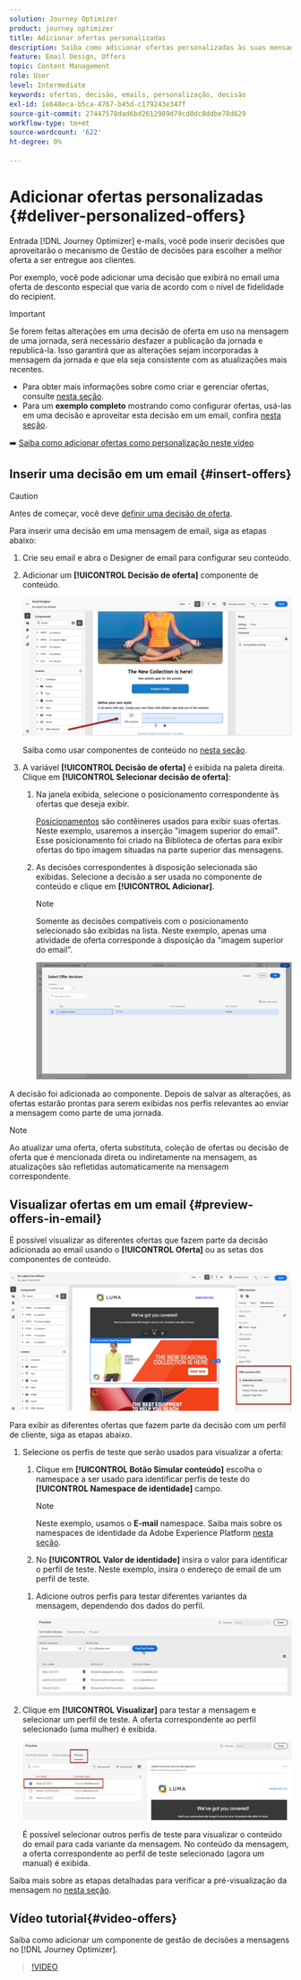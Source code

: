 ```yaml
---
solution: Journey Optimizer
product: journey optimizer
title: Adicionar ofertas personalizadas
description: Saiba como adicionar ofertas personalizadas às suas mensagens
feature: Email Design, Offers
topic: Content Management
role: User
level: Intermediate
keywords: ofertas, decisão, emails, personalização, decisão
exl-id: 1e648eca-b5ca-4767-b45d-c179243e347f
source-git-commit: 27447578dad6bd2612989d79cd0dc8ddbe78d629
workflow-type: tm+mt
source-wordcount: '622'
ht-degree: 0%

---
```


# Adicionar ofertas personalizadas {#deliver-personalized-offers}

Entrada [!DNL Journey Optimizer] e-mails, você pode inserir decisões que aproveitarão o mecanismo de Gestão de decisões para escolher a melhor oferta a ser entregue aos clientes.

Por exemplo, você pode adicionar uma decisão que exibirá no email uma oferta de desconto especial que varia de acordo com o nível de fidelidade do recipient.

>[!IMPORTANT]
>
>Se forem feitas alterações em uma decisão de oferta em uso na mensagem de uma jornada, será necessário desfazer a publicação da jornada e republicá-la.  Isso garantirá que as alterações sejam incorporadas à mensagem da jornada e que ela seja consistente com as atualizações mais recentes.

* Para obter mais informações sobre como criar e gerenciar ofertas, consulte [nesta seção](../offers/get-started/starting-offer-decisioning.md).
* Para um **exemplo completo** mostrando como configurar ofertas, usá-las em uma decisão e aproveitar esta decisão em um email, confira [nesta seção](../offers/offers-e2e.md#insert-decision-in-email).

➡️ [Saiba como adicionar ofertas como personalização neste vídeo](#video-offers)

## Inserir uma decisão em um email {#insert-offers}

>[!CAUTION]
>
>Antes de começar, você deve [definir uma decisão de oferta](../offers/offer-activities/create-offer-activities.md).

Para inserir uma decisão em uma mensagem de email, siga as etapas abaixo:

1. Crie seu email e abra o Designer de email para configurar seu conteúdo.

1. Adicionar um **[!UICONTROL Decisão de oferta]** componente de conteúdo.

   ![](assets/deliver-offer-component.png)

   Saiba como usar componentes de conteúdo no [nesta seção](content-components.md).

1. A variável **[!UICONTROL Decisão de oferta]** é exibida na paleta direita. Clique em **[!UICONTROL Selecionar decisão de oferta]**:

   1. Na janela exibida, selecione o posicionamento correspondente às ofertas que deseja exibir.

      [Posicionamentos](../offers/offer-library/creating-placements.md) são contêineres usados para exibir suas ofertas. Neste exemplo, usaremos a inserção &quot;imagem superior do email&quot;. Esse posicionamento foi criado na Biblioteca de ofertas para exibir ofertas do tipo imagem situadas na parte superior das mensagens.

   1. As decisões correspondentes à disposição selecionada são exibidas. Selecione a decisão a ser usada no componente de conteúdo e clique em **[!UICONTROL Adicionar]**.

      >[!NOTE]
      >
      >Somente as decisões compatíveis com o posicionamento selecionado são exibidas na lista. Neste exemplo, apenas uma atividade de oferta corresponde à disposição da &quot;imagem superior do email&quot;.

      ![](assets/deliver-offer-placement.png)

A decisão foi adicionada ao componente. Depois de salvar as alterações, as ofertas estarão prontas para serem exibidas nos perfis relevantes ao enviar a mensagem como parte de uma jornada.

>[!NOTE]
>
>Ao atualizar uma oferta, oferta substituta, coleção de ofertas ou decisão de oferta que é mencionada direta ou indiretamente na mensagem, as atualizações são refletidas automaticamente na mensagem correspondente.

## Visualizar ofertas em um email {#preview-offers-in-email}

É possível visualizar as diferentes ofertas que fazem parte da decisão adicionada ao email usando o **[!UICONTROL Oferta]** ou as setas dos componentes de conteúdo.

![](assets/deliver-offer-preview.png)

Para exibir as diferentes ofertas que fazem parte da decisão com um perfil de cliente, siga as etapas abaixo.

1. Selecione os perfis de teste que serão usados para visualizar a oferta:

   1. Clique em **[!UICONTROL Botão Simular conteúdo]** escolha o namespace a ser usado para identificar perfis de teste do **[!UICONTROL Namespace de identidade]** campo.

      >[!NOTE]
      >
      >Neste exemplo, usamos o **E-mail** namespace. Saiba mais sobre os namespaces de identidade da Adobe Experience Platform [nesta seção](../audience/get-started-identity.md).

   1. No **[!UICONTROL Valor de identidade]** insira o valor para identificar o perfil de teste. Neste exemplo, insira o endereço de email de um perfil de teste.

   <!--For example enter smith@adobe.com and click the **[!UICONTROL Add profile]** button.-->

   1. Adicione outros perfis para testar diferentes variantes da mensagem, dependendo dos dados do perfil.

      ![](assets/deliver-offer-test-profiles.png)

1. Clique em **[!UICONTROL Visualizar]** para testar a mensagem e selecionar um perfil de teste. A oferta correspondente ao perfil selecionado (uma mulher) é exibida.

   ![](assets/deliver-offer-test-profile-female-preview.png)

   É possível selecionar outros perfis de teste para visualizar o conteúdo do email para cada variante da mensagem. No conteúdo da mensagem, a oferta correspondente ao perfil de teste selecionado (agora um manual) é exibida.

Saiba mais sobre as etapas detalhadas para verificar a pré-visualização da mensagem no [nesta seção](#preview-your-messages).

## Vídeo tutorial{#video-offers}

Saiba como adicionar um componente de gestão de decisões a mensagens no [!DNL Journey Optimizer].

>[!VIDEO](https://video.tv.adobe.com/v/334088?quality=12)
